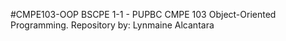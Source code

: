 #CMPE103-OOP
BSCPE 1-1 - PUPBC CMPE 103 Object-Oriented Programming. Repository by: Lynmaine Alcantara

